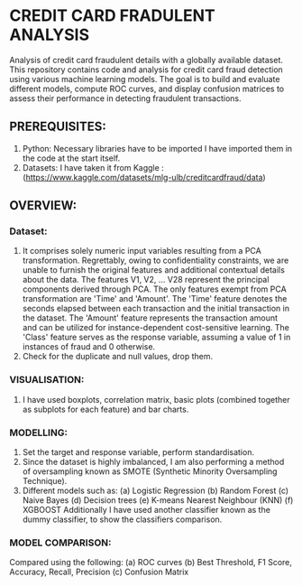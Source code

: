 # CREDIT CARD FRADULENT ANALYSIS 

Analysis of credit card fraudulent details with a globally available dataset. This repository contains code and analysis for credit card fraud detection using various machine learning models. The goal is to build and evaluate different models, compute ROC curves, and display confusion matrices to assess their performance in detecting fraudulent transactions. 

## PREREQUISITES:

1. Python:
   Necessary libraries have to be imported I have imported them in the code at the start itself. 
2. Datasets: I have taken it from Kaggle : (https://www.kaggle.com/datasets/mlg-ulb/creditcardfraud/data)

## OVERVIEW:

### Dataset:
1. It comprises solely numeric input variables resulting from a PCA transformation. Regrettably, owing to confidentiality constraints, we are unable to furnish the original features and additional contextual details about the data. The features V1, V2, … V28 represent the principal components derived through PCA. The only features exempt from PCA transformation are 'Time' and 'Amount'. The 'Time' feature denotes the seconds elapsed between each transaction and the initial transaction in the dataset. The 'Amount' feature represents the transaction amount and can be utilized for instance-dependent cost-sensitive learning. The 'Class' feature serves as the response variable, assuming a value of 1 in instances of fraud and 0 otherwise.
2. Check for the duplicate and null values, drop them.


### VISUALISATION:

1. I have used boxplots, correlation matrix, basic plots (combined together as subplots for each feature)
 and bar charts.

 ### MODELLING:

1. Set the target and response variable, perform standardisation.
2. Since the dataset is highly imbalanced, I am also performing a method of oversampling known as SMOTE (Synthetic Minority Oversampling Technique).
3. Different models such as:
   (a) Logistic Regression
   (b) Random Forest
   (c) Naive Bayes
   (d) Decision trees
   (e) K-means Nearest Neighbour (KNN)
   (f) XGBOOST
Additionally I have used another classifier known as the dummy classifier, to show the classifiers comparison.

### MODEL COMPARISON:

Compared using the following:
(a) ROC curves 
(b) Best Threshold, F1 Score,	Accuracy,	Recall,	Precision
(c) Confusion Matrix 
